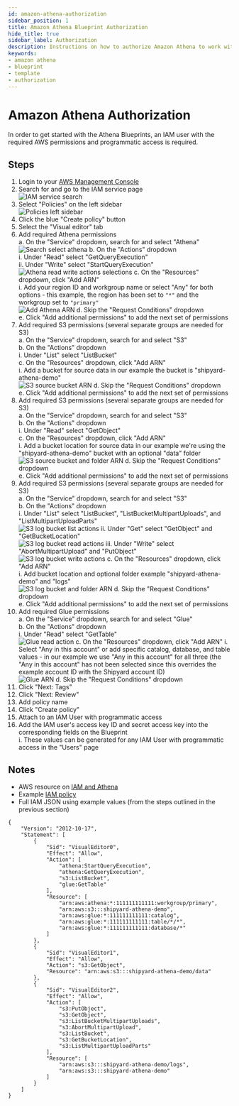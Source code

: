 ```yaml
---
id: amazon-athena-authorization
sidebar_position: 1
title: Amazon Athena Blueprint Authorization
hide_title: true
sidebar_label: Authorization
description: Instructions on how to authorize Amazon Athena to work with Shipyard's low-code Amazon Athena templates.
keywords:
- amazon athena
- blueprint
- template
- authorization
---
```


# Amazon Athena Authorization
In order to get started with the Athena Blueprints, an IAM user with the required AWS permissions and programmatic access is required.

## Steps

1. Login to your [AWS Management Console](https://aws.amazon.com/console/)  
2. Search for and go to the IAM service page  
	![IAM service search](https://cdn.sanity.io/images/2xyydva6/production/fc33e36fa523914503b084e63fc3e2fa9a4f4ea9-612x230.png?w=450)
3. Select "Policies" on the left sidebar  
	![Policies left sidebar](https://cdn.sanity.io/images/2xyydva6/production/5c0bbbaa7215ad884d3518aa60e2e772c519c2a0-246x370.png?w=450)
4. Click the blue "Create policy" button  
5. Select the "Visual editor" tab  
6. Add required Athena permissions  
	a. On the "Service" dropdown, search for and select "Athena"  
		![Search select athena](https://cdn.sanity.io/images/2xyydva6/production/03ddc55d0be824c32683dccc9fb2607de7b2bb4f-1079x471.png?w=450) 
	b. On the "Actions" dropdown  
		i. Under "Read" select "GetQueryExecution"  
		ii. Under "Write" select "StartQueryExecution"  
		![Athena read write actions selections](https://cdn.sanity.io/images/2xyydva6/production/308332c8fb0d5f8d954ce59a7e5b735ff65e3b7e-1061x704.png?w=450)
	c. On the "Resources" dropdown, click "Add ARN"  
		i. Add your region ID and workgroup name or select "Any" for both options - this example, the region has been set to `"*"` and the workgroup set to `"primary"`  
		![Add Athena ARN](https://cdn.sanity.io/images/2xyydva6/production/15793acb2d5e732a4863feac4d67b7d8bb8cb16f-621x481.png?w=450)
	d. Skip the "Request Conditions" dropdown  
	e. Click "Add additional permissions" to add the next set of permissions  
7. Add required S3 permissions (several separate groups are needed for S3)  
	a. On the "Service" dropdown, search for and select "S3"  
	b. On the "Actions" dropdown  
		i. Under "List" select "ListBucket"  
	c. On the "Resources" dropdown, click "Add ARN"  
		i. Add a bucket for source data in our example the bucket is "shipyard-athena-demo"  
		![S3 source bucket ARN](https://cdn.sanity.io/images/2xyydva6/production/3d61baa7d81d23438a4adf98052927c4f55587a3-631x401.png?w=450)
	d. Skip the "Request Conditions" dropdown  
	e. Click "Add additional permissions" to add the next set of permissions  
8. Add required S3 permissions (several separate groups are needed for S3)  
	a. On the "Service" dropdown, search for and select "S3"  
	b. On the "Actions" dropdown  
		i. Under "Read" select "GetObject"  
	c. On the "Resources" dropdown, click "Add ARN"  
		i. Add a bucket location for source data in our example we're using the "shipyard-athena-demo" bucket with an optional "data" folder  
		![S3 source bucket and folder ARN](https://cdn.sanity.io/images/2xyydva6/production/915a02b008775dc1e0556d02cb807a8f40083a01-627x443.png?w=450)
	d. Skip the "Request Conditions" dropdown  
	e. Click "Add additional permissions" to add the next set of permissions  
9. Add required S3 permissions (several separate groups are needed for S3)  
	a. On the "Service" dropdown, search for and select "S3"  
	b. On the "Actions" dropdown  
		i. Under "List" select "ListBucket", "ListBucketMultipartUploads", and "ListMultipartUploadParts"  
		![S3 log bucket list actions](https://cdn.sanity.io/images/2xyydva6/production/7e8d3e80b1d5db5f52d728728372983608fbda51-893x442.png?w=450)
		ii. Under "Get" select "GetObject" and "GetBucketLocation"  
		![S3 log bucket read actions](https://cdn.sanity.io/images/2xyydva6/production/c90a39dba7ba78762e8caae33c0be74e6d5088a3-819x664.png?w=450)
		iii. Under "Write" select "AbortMultipartUpload" and "PutObject"  
		![S3 log bucket write actions](https://cdn.sanity.io/images/2xyydva6/production/bff55f587e1fe7e3217584c1d58804a71e0ce290-807x606.png?w=450)
	c. On the "Resources" dropdown, click "Add ARN"  
		i. Add bucket location and optional folder example "shipyard-athena-demo" and "logs"  
		![S3 log bucket and folder ARN](https://cdn.sanity.io/images/2xyydva6/production/b6df2b5ac94c24763c5f19bf53d11aa893e2a645-620x436.png?w=450)
	d. Skip the "Request Conditions" dropdown  
	e. Click "Add additional permissions" to add the next set of permissions  
10. Add required Glue permissions  
	a. On the "Service" dropdown, search for and select "Glue"  
	b. On the "Actions" dropdown  
		i. Under "Read" select "GetTable"  
		![Glue read action](https://cdn.sanity.io/images/2xyydva6/production/b2ad1a247941447ef65e9e3b45ec7df2786e9226-804x732.png?w=450)
	c. On the "Resources" dropdown, click "Add ARN"
		i. Select "Any in this account" or add specific catalog, database, and table values - in our example we use "Any in this account" for all three (the "Any in this account" has not been selected since this overrides the example account ID with the Shipyard account ID)  
		![Glue ARN](https://cdn.sanity.io/images/2xyydva6/production/f5cf04f3457960f119a8a0d516a48ea7db321a53-910x295.png?w=450)
	d. Skip the "Request Conditions" dropdown  
11. Click "Next: Tags"  
12. Click "Next: Review"  
13. Add policy name  
14. Click "Create policy"  
15. Attach to an IAM User with programmatic access  
16. Add the IAM user's access key ID and secret access key into the corresponding fields on the Blueprint  
	i. These values can be generated for any IAM User with programmatic access in the "Users" page  

## Notes

- AWS resource on [IAM and Athena](https://docs.aws.amazon.com/athena/latest/ug/security-iam-athena.html)
- Example [IAM policy](https://docs.aws.amazon.com/athena/latest/ug/udf-iam-access.html)
- Full IAM JSON using example values (from the steps outlined in the previous section)

```
{
    "Version": "2012-10-17",
    "Statement": [
        {
            "Sid": "VisualEditor0",
            "Effect": "Allow",
            "Action": [
                "athena:StartQueryExecution",
                "athena:GetQueryExecution",
                "s3:ListBucket",
                "glue:GetTable"
            ],
            "Resource": [
                "arn:aws:athena:*:111111111111:workgroup/primary",
                "arn:aws:s3:::shipyard-athena-demo",
                "arn:aws:glue:*:111111111111:catalog",
                "arn:aws:glue:*:111111111111:table/*/*",
                "arn:aws:glue:*:111111111111:database/*"
            ]
        },
        {
            "Sid": "VisualEditor1",
            "Effect": "Allow",
            "Action": "s3:GetObject",
            "Resource": "arn:aws:s3:::shipyard-athena-demo/data"
        },
        {
            "Sid": "VisualEditor2",
            "Effect": "Allow",
            "Action": [
                "s3:PutObject",
                "s3:GetObject",
                "s3:ListBucketMultipartUploads",
                "s3:AbortMultipartUpload",
                "s3:ListBucket",
                "s3:GetBucketLocation",
                "s3:ListMultipartUploadParts"
            ],
            "Resource": [
                "arn:aws:s3:::shipyard-athena-demo/logs",
                "arn:aws:s3:::shipyard-athena-demo"
            ]
        }
    ]
}
```

